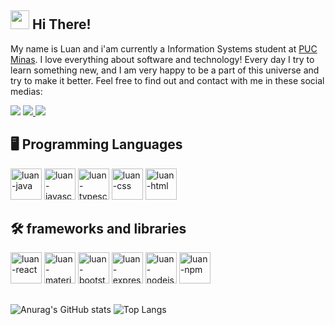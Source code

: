 ## <img src="https://raw.githubusercontent.com/MartinHeinz/MartinHeinz/master/wave.gif" width="30px"> Hi There!
My name is Luan and i'am currently a Information Systems student at <a href="https://www.pucminas.br/main/Paginas/default.aspx">PUC Minas</a>. I love everything about software and technology! Every day I try to learn something new, and I am very happy to be a part of this universe and try to make it better. Feel free to find out and contact with me in these social medias:

<a href="#"><img src="https://img.shields.io/badge/luanotaviocostasilva@gmail.com-D14836?style=for-the-badge&logo=gmail&logoColor=white"/></a>
<a href="https://github.com/luan-ocs"><img src="https://img.shields.io/badge/luanocs-100000?style=for-the-badge&logo=github&logoColor=white" /> </a>
<a href="https://www.linkedin.com/in/luan-ot%C3%A1vio-a10b511b4/"> <img src="https://img.shields.io/badge/Luan Otavio-0077B5?style=for-the-badge&logo=linkedin&logoColor=white"/></a>

## 🖥️ Programming Languages

<div style="display: inline_block">
   <img height="50" width="50" alt="luan-java" src="https://cdn.jsdelivr.net/gh/devicons/devicon/icons/java/java-original-wordmark.svg" />
   <img height="50" width="50" alt="luan-javascript" src="https://cdn.jsdelivr.net/gh/devicons/devicon/icons/javascript/javascript-original.svg" />
   <img height="50" width="50" alt="luan-typescript" src="https://cdn.jsdelivr.net/gh/devicons/devicon/icons/typescript/typescript-original.svg" />
   <img height="50" width="50" alt="luan-css" src="https://cdn.jsdelivr.net/gh/devicons/devicon/icons/css3/css3-original.svg" />
   <img height="50" width="50" alt="luan-html" src="https://cdn.jsdelivr.net/gh/devicons/devicon/icons/html5/html5-original.svg"/>
</div>

## 🛠️ frameworks and libraries

<div style="display: inline_block">
  <img height="50" width="50" alt="luan-react" src="https://cdn.jsdelivr.net/gh/devicons/devicon/icons/react/react-original.svg" />
  <img height="50" width="50" alt="luan-materialui" src="https://cdn.jsdelivr.net/gh/devicons/devicon/icons/materialui/materialui-original.svg" />
  <img height="50" width="50" alt="luan-bootstrap" src="https://cdn.jsdelivr.net/gh/devicons/devicon/icons/bootstrap/bootstrap-plain.svg" />
  <img height="50" width="50" alt="luan-express" src="https://cdn.jsdelivr.net/gh/devicons/devicon/icons/express/express-original-wordmark.svg" />
  <img height="50" width="50" alt="luan-nodejs" src="https://cdn.jsdelivr.net/gh/devicons/devicon/icons/nodejs/nodejs-original-wordmark.svg" />
  <img height="50" width="50" alt="luan-npm" src="https://cdn.jsdelivr.net/gh/devicons/devicon/icons/npm/npm-original-wordmark.svg" />
</div>


##

![Anurag's GitHub stats](https://github-readme-stats.vercel.app/api?username=luan-ocs&show_icons=true&theme=tokyonight)
![Top Langs](https://github-readme-stats.vercel.app/api/top-langs/?username=luan-ocs&layout=compact&theme=tokyonight)
